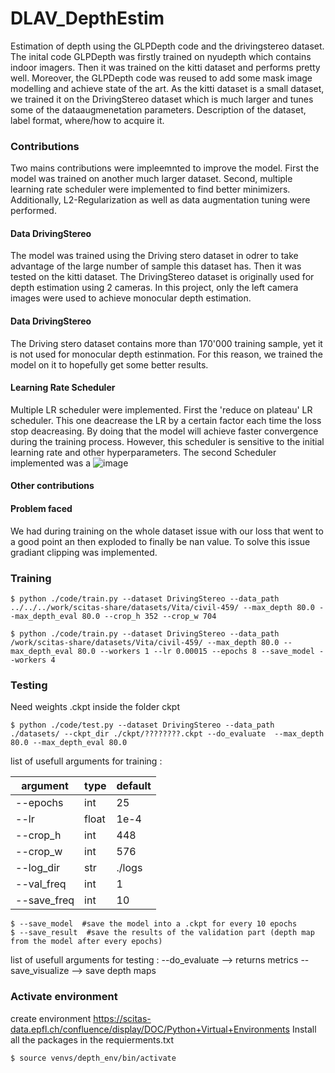 # DLAV_DepthEstim
Estimation of depth using the GLPDepth code and the drivingstereo dataset.
The inital code GLPDepth was firstly trained on nyudepth which contains indoor imagers. Then it was trained on the kitti dataset and performs pretty well. Moreover, the GLPDepth code was reused to add some mask image modelling and achieve state of the art. As the kitti dataset is a small dataset, we trained it on the DrivingStereo dataset which is much larger and tunes some of the dataaugmenetation parameters.
Description of the dataset, label format, where/how to acquire it.

### Contributions
Two mains contributions were impleemnted to improve the model. First the model was trained on another much larger dataset. Second, multiple learning rate scheduler were implemented to find better minimizers. Additionally, L2-Regularization as well as data augmentation tuning were performed.

#### Data DrivingStereo
The model was trained using the Driving stero dataset in odrer to take advantage of the large number of sample this dataset has. Then it was tested on the kitti dataset. The DrivingStereo dataset is originally used for depth estimation using 2 cameras. In this project, only the left camera images were used to achieve monocular depth estimation.

#### Data DrivingStereo

The Driving stero dataset contains more than 170'000 training sample, yet it is not used for monocular depth estinmation. For this reason, we trained the model on it to hopefully get some better results. 

#### Learning Rate Scheduler
Multiple LR scheduler were implemented. First the 'reduce on plateau' LR scheduler. This one deacrease the LR by a certain factor each time the loss stop deacreasing. By doing that the model will achieve faster convergence during the training process. However, this scheduler is sensitive to the initial learning rate and other hyperparameters. The second Scheduler implemented was a ![image](https://github.com/RobinJunod/DLAV_DepthEstim/assets/82818451/ed797a43-6e2b-483d-921a-6d0d6a364d1a)


#### Other contributions


#### Problem faced
We had during training on the whole dataset issue with our loss that went to a good point an then exploded to finally be nan value. To solve this issue gradiant clipping was implemented. 


### Training
```
$ python ./code/train.py --dataset DrivingStereo --data_path ../../../work/scitas-share/datasets/Vita/civil-459/ --max_depth 80.0 --max_depth_eval 80.0 --crop_h 352 --crop_w 704
```
```
$ python ./code/train.py --dataset DrivingStereo --data_path /work/scitas-share/datasets/Vita/civil-459/ --max_depth 80.0 --max_depth_eval 80.0 --workers 1 --lr 0.00015 --epochs 8 --save_model --workers 4 
```


### Testing

Need weights .ckpt inside the folder ckpt
```
$ python ./code/test.py --dataset DrivingStereo --data_path ./datasets/ --ckpt_dir ./ckpt/????????.ckpt --do_evaluate  --max_depth 80.0 --max_depth_eval 80.0
```

list of usefull arguments for training :

| argument | type     | default   
|----------|----------|----------|
|  --epochs  |  int   |   25     |
|  --lr     |  float  |  1e-4    |
|  --crop_h  |  int   |   448    |
|  --crop_w  |  int   |   576    |
|  --log_dir  |  str   |   ./logs|
|  --val_freq |  int   |   1    |
|  --save_freq  |  int   |   10|    
```
$ --save_model  #save the model into a .ckpt for every 10 epochs      
$ --save_result  #save the results of the validation part (depth map from the model after every epochs)
```
list of usefull arguments for testing :
--do_evaluate --> returns metrics
--save_visualize --> save depth maps


### Activate environment
create environment https://scitas-data.epfl.ch/confluence/display/DOC/Python+Virtual+Environments
Install all the packages in the requierments.txt 
```
$ source venvs/depth_env/bin/activate
```
